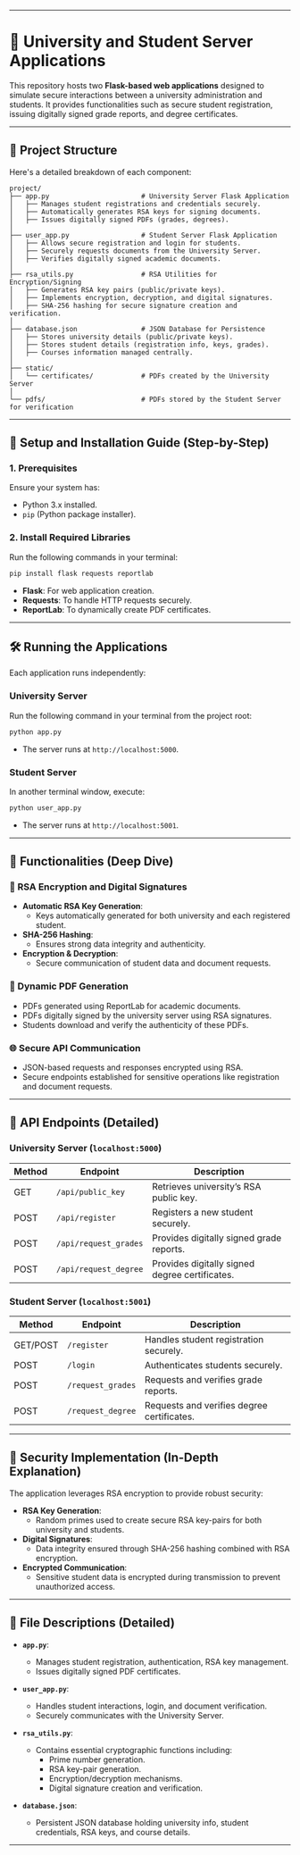 
---

# 🔐 University and Student Server Applications

This repository hosts two **Flask-based web applications** designed to simulate secure interactions between a university administration and students. It provides functionalities such as secure student registration, issuing digitally signed grade reports, and degree certificates.

---

## 📂 Project Structure

Here's a detailed breakdown of each component:

```
project/
├── app.py                       # University Server Flask Application
│   ├── Manages student registrations and credentials securely.
│   ├── Automatically generates RSA keys for signing documents.
│   ├── Issues digitally signed PDFs (grades, degrees).
│
├── user_app.py                  # Student Server Flask Application
│   ├── Allows secure registration and login for students.
│   ├── Securely requests documents from the University Server.
│   ├── Verifies digitally signed academic documents.
│
├── rsa_utils.py                 # RSA Utilities for Encryption/Signing
│   ├── Generates RSA key pairs (public/private keys).
│   ├── Implements encryption, decryption, and digital signatures.
│   ├── SHA-256 hashing for secure signature creation and verification.
│
├── database.json                # JSON Database for Persistence
│   ├── Stores university details (public/private keys).
│   ├── Stores student details (registration info, keys, grades).
│   ├── Courses information managed centrally.
│
├── static/
│   └── certificates/            # PDFs created by the University Server
│
└── pdfs/                        # PDFs stored by the Student Server for verification
```

---

## 🚀 Setup and Installation Guide (Step-by-Step)

### 1. Prerequisites

Ensure your system has:

- Python 3.x installed.
- `pip` (Python package installer).

### 2. Install Required Libraries

Run the following commands in your terminal:

```bash
pip install flask requests reportlab
```

- **Flask**: For web application creation.
- **Requests**: To handle HTTP requests securely.
- **ReportLab**: To dynamically create PDF certificates.

---

## 🛠 Running the Applications

Each application runs independently:

### University Server

Run the following command in your terminal from the project root:

```bash
python app.py
```

- The server runs at `http://localhost:5000`.

### Student Server

In another terminal window, execute:

```bash
python user_app.py
```

- The server runs at `http://localhost:5001`.

---

## 📌 Functionalities (Deep Dive)

### 🔑 RSA Encryption and Digital Signatures

- **Automatic RSA Key Generation**:
  - Keys automatically generated for both university and each registered student.
- **SHA-256 Hashing**:
  - Ensures strong data integrity and authenticity.
- **Encryption & Decryption**:
  - Secure communication of student data and document requests.

### 📃 Dynamic PDF Generation

- PDFs generated using ReportLab for academic documents.
- PDFs digitally signed by the university server using RSA signatures.
- Students download and verify the authenticity of these PDFs.

### 🌐 Secure API Communication

- JSON-based requests and responses encrypted using RSA.
- Secure endpoints established for sensitive operations like registration and document requests.

---

## 📡 API Endpoints (Detailed)

### University Server (`localhost:5000`)

| Method | Endpoint                 | Description                               |
|--------|--------------------------|-------------------------------------------|
| GET    | `/api/public_key`        | Retrieves university’s RSA public key.    |
| POST   | `/api/register`          | Registers a new student securely.         |
| POST   | `/api/request_grades`    | Provides digitally signed grade reports.  |
| POST   | `/api/request_degree`    | Provides digitally signed degree certificates.|

### Student Server (`localhost:5001`)

| Method | Endpoint               | Description                             |
|--------|------------------------|-----------------------------------------|
| GET/POST | `/register`          | Handles student registration securely.  |
| POST   | `/login`               | Authenticates students securely.        |
| POST   | `/request_grades`      | Requests and verifies grade reports.    |
| POST   | `/request_degree`      | Requests and verifies degree certificates.|

---

## 🔐 Security Implementation (In-Depth Explanation)

The application leverages RSA encryption to provide robust security:

- **RSA Key Generation**:
  - Random primes used to create secure RSA key-pairs for both university and students.
- **Digital Signatures**:
  - Data integrity ensured through SHA-256 hashing combined with RSA encryption.
- **Encrypted Communication**:
  - Sensitive student data is encrypted during transmission to prevent unauthorized access.

---

## 📂 File Descriptions (Detailed)

- **`app.py`**:
  - Manages student registration, authentication, RSA key management.
  - Issues digitally signed PDF certificates.
  
- **`user_app.py`**:
  - Handles student interactions, login, and document verification.
  - Securely communicates with the University Server.
  
- **`rsa_utils.py`**:
  - Contains essential cryptographic functions including:
    - Prime number generation.
    - RSA key-pair generation.
    - Encryption/decryption mechanisms.
    - Digital signature creation and verification.
    
- **`database.json`**:
  - Persistent JSON database holding university info, student credentials, RSA keys, and course details.

---

